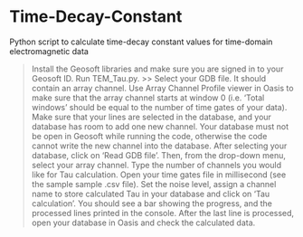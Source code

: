 # Time-Decay-Constant
Python script to calculate time-decay constant values for time-domain electromagnetic data


> Install the Geosoft libraries and make sure you are signed in to your Geosoft ID. 
> Run TEM_Tau.py. >> 
> Select your GDB file. It should contain an array channel. Use Array Channel Profile viewer in Oasis to make sure that the array channel   starts at window 0 (i.e. ‘Total windows’ should be equal to the number of time gates of your data). 
> Make sure that your lines are selected in the database, and your database has room to add one new channel. Your database must not be       open in Geosoft while running the code, otherwise the code cannot write the new channel into the database.
> After selecting your database, click on ‘Read GDB file’. Then, from the drop-down menu, select your array channel. 
> Type the number of channels you would like for Tau calculation. 
> Open your time gates file in millisecond (see the sample sample .csv file).
> Set the noise level, assign a channel name to store calculated Tau in your database and click on ‘Tau calculation’. 
> You should see a bar showing the progress, and the processed lines printed in the console. 
> After the last line is processed, open your database in Oasis and check the calculated data. 


